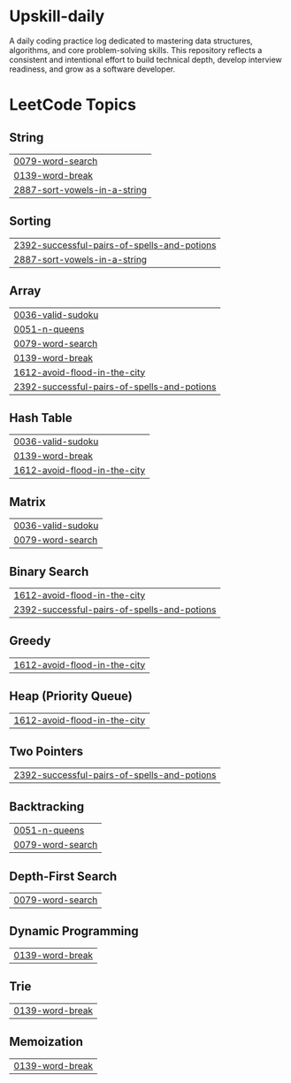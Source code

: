 # Upskill-daily
A daily coding practice log dedicated to mastering data structures, algorithms, and core problem-solving skills. This repository reflects a consistent and intentional effort to build technical depth, develop interview readiness, and grow as a software developer.

<!---LeetCode Topics Start-->
# LeetCode Topics
## String
|  |
| ------- |
| [0079-word-search](https://github.com/Sourav171s/Upskill-daily/tree/master/0079-word-search) |
| [0139-word-break](https://github.com/Sourav171s/Upskill-daily/tree/master/0139-word-break) |
| [2887-sort-vowels-in-a-string](https://github.com/Sourav171s/Upskill-daily/tree/master/2887-sort-vowels-in-a-string) |
## Sorting
|  |
| ------- |
| [2392-successful-pairs-of-spells-and-potions](https://github.com/Sourav171s/Upskill-daily/tree/master/2392-successful-pairs-of-spells-and-potions) |
| [2887-sort-vowels-in-a-string](https://github.com/Sourav171s/Upskill-daily/tree/master/2887-sort-vowels-in-a-string) |
## Array
|  |
| ------- |
| [0036-valid-sudoku](https://github.com/Sourav171s/Upskill-daily/tree/master/0036-valid-sudoku) |
| [0051-n-queens](https://github.com/Sourav171s/Upskill-daily/tree/master/0051-n-queens) |
| [0079-word-search](https://github.com/Sourav171s/Upskill-daily/tree/master/0079-word-search) |
| [0139-word-break](https://github.com/Sourav171s/Upskill-daily/tree/master/0139-word-break) |
| [1612-avoid-flood-in-the-city](https://github.com/Sourav171s/Upskill-daily/tree/master/1612-avoid-flood-in-the-city) |
| [2392-successful-pairs-of-spells-and-potions](https://github.com/Sourav171s/Upskill-daily/tree/master/2392-successful-pairs-of-spells-and-potions) |
## Hash Table
|  |
| ------- |
| [0036-valid-sudoku](https://github.com/Sourav171s/Upskill-daily/tree/master/0036-valid-sudoku) |
| [0139-word-break](https://github.com/Sourav171s/Upskill-daily/tree/master/0139-word-break) |
| [1612-avoid-flood-in-the-city](https://github.com/Sourav171s/Upskill-daily/tree/master/1612-avoid-flood-in-the-city) |
## Matrix
|  |
| ------- |
| [0036-valid-sudoku](https://github.com/Sourav171s/Upskill-daily/tree/master/0036-valid-sudoku) |
| [0079-word-search](https://github.com/Sourav171s/Upskill-daily/tree/master/0079-word-search) |
## Binary Search
|  |
| ------- |
| [1612-avoid-flood-in-the-city](https://github.com/Sourav171s/Upskill-daily/tree/master/1612-avoid-flood-in-the-city) |
| [2392-successful-pairs-of-spells-and-potions](https://github.com/Sourav171s/Upskill-daily/tree/master/2392-successful-pairs-of-spells-and-potions) |
## Greedy
|  |
| ------- |
| [1612-avoid-flood-in-the-city](https://github.com/Sourav171s/Upskill-daily/tree/master/1612-avoid-flood-in-the-city) |
## Heap (Priority Queue)
|  |
| ------- |
| [1612-avoid-flood-in-the-city](https://github.com/Sourav171s/Upskill-daily/tree/master/1612-avoid-flood-in-the-city) |
## Two Pointers
|  |
| ------- |
| [2392-successful-pairs-of-spells-and-potions](https://github.com/Sourav171s/Upskill-daily/tree/master/2392-successful-pairs-of-spells-and-potions) |
## Backtracking
|  |
| ------- |
| [0051-n-queens](https://github.com/Sourav171s/Upskill-daily/tree/master/0051-n-queens) |
| [0079-word-search](https://github.com/Sourav171s/Upskill-daily/tree/master/0079-word-search) |
## Depth-First Search
|  |
| ------- |
| [0079-word-search](https://github.com/Sourav171s/Upskill-daily/tree/master/0079-word-search) |
## Dynamic Programming
|  |
| ------- |
| [0139-word-break](https://github.com/Sourav171s/Upskill-daily/tree/master/0139-word-break) |
## Trie
|  |
| ------- |
| [0139-word-break](https://github.com/Sourav171s/Upskill-daily/tree/master/0139-word-break) |
## Memoization
|  |
| ------- |
| [0139-word-break](https://github.com/Sourav171s/Upskill-daily/tree/master/0139-word-break) |
<!---LeetCode Topics End-->